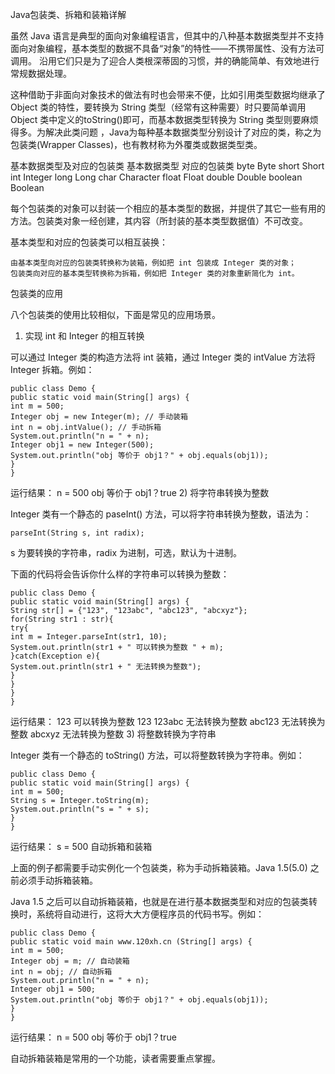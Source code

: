  Java包装类、拆箱和装箱详解

虽然 Java 语言是典型的面向对象编程语言，但其中的八种基本数据类型并不支持面向对象编程，基本类型的数据不具备“对象”的特性——不携带属性、没有方法可调用。 沿用它们只是为了迎合人类根深蒂固的习惯，并的确能简单、有效地进行常规数据处理。

这种借助于非面向对象技术的做法有时也会带来不便，比如引用类型数据均继承了 Object 类的特性，要转换为 String 类型（经常有这种需要）时只要简单调用 Object 类中定义的toString()即可，而基本数据类型转换为 String 类型则要麻烦得多。为解决此类问题 ，Java为每种基本数据类型分别设计了对应的类，称之为包装类(Wrapper Classes)，也有教材称为外覆类或数据类型类。

基本数据类型及对应的包装类 基本数据类型	对应的包装类
byte 	Byte
short 	Short
int 	Integer
long 	Long
char 	Character
float 	Float
double 	Double
boolean 	Boolean


每个包装类的对象可以封装一个相应的基本类型的数据，并提供了其它一些有用的方法。包装类对象一经创建，其内容（所封装的基本类型数据值）不可改变。

基本类型和对应的包装类可以相互装换：

    由基本类型向对应的包装类转换称为装箱，例如把 int 包装成 Integer 类的对象；
    包装类向对应的基本类型转换称为拆箱，例如把 Integer 类的对象重新简化为 int。

包装类的应用

八个包装类的使用比较相似，下面是常见的应用场景。
1) 实现 int 和 Integer 的相互转换

可以通过 Integer 类的构造方法将 int 装箱，通过 Integer 类的 intValue 方法将 Integer 拆箱。例如：

    public class Demo {
    public static void main(String[] args) {
    int m = 500;
    Integer obj = new Integer(m); // 手动装箱
    int n = obj.intValue(); // 手动拆箱
    System.out.println("n = " + n);
    Integer obj1 = new Integer(500);
    System.out.println("obj 等价于 obj1？" + obj.equals(obj1));
    }
    }

运行结果：
n = 500
obj 等价于 obj1？true
2) 将字符串转换为整数

Integer 类有一个静态的 paseInt() 方法，可以将字符串转换为整数，语法为：

    parseInt(String s, int radix);

s 为要转换的字符串，radix 为进制，可选，默认为十进制。

下面的代码将会告诉你什么样的字符串可以转换为整数：

    public class Demo {
    public static void main(String[] args) {
    String str[] = {"123", "123abc", "abc123", "abcxyz"};
    for(String str1 : str){
    try{
    int m = Integer.parseInt(str1, 10);
    System.out.println(str1 + " 可以转换为整数 " + m);
    }catch(Exception e){
    System.out.println(str1 + " 无法转换为整数");
    }
    }
    }
    }

运行结果：
123 可以转换为整数 123
123abc 无法转换为整数
abc123 无法转换为整数
abcxyz 无法转换为整数
3) 将整数转换为字符串

Integer 类有一个静态的 toString() 方法，可以将整数转换为字符串。例如：

    public class Demo {
    public static void main(String[] args) {
    int m = 500;
    String s = Integer.toString(m);
    System.out.println("s = " + s);
    }
    }

运行结果：
s = 500
自动拆箱和装箱

上面的例子都需要手动实例化一个包装类，称为手动拆箱装箱。Java 1.5(5.0) 之前必须手动拆箱装箱。

Java 1.5 之后可以自动拆箱装箱，也就是在进行基本数据类型和对应的包装类转换时，系统将自动进行，这将大大方便程序员的代码书写。例如：

    public class Demo {
    public static void main www.120xh.cn (String[] args) {
    int m = 500;
    Integer obj = m; // 自动装箱
    int n = obj; // 自动拆箱
    System.out.println("n = " + n);
    Integer obj1 = 500;
    System.out.println("obj 等价于 obj1？" + obj.equals(obj1));
    }
    }

运行结果：
n = 500
obj 等价于 obj1？true

自动拆箱装箱是常用的一个功能，读者需要重点掌握。
